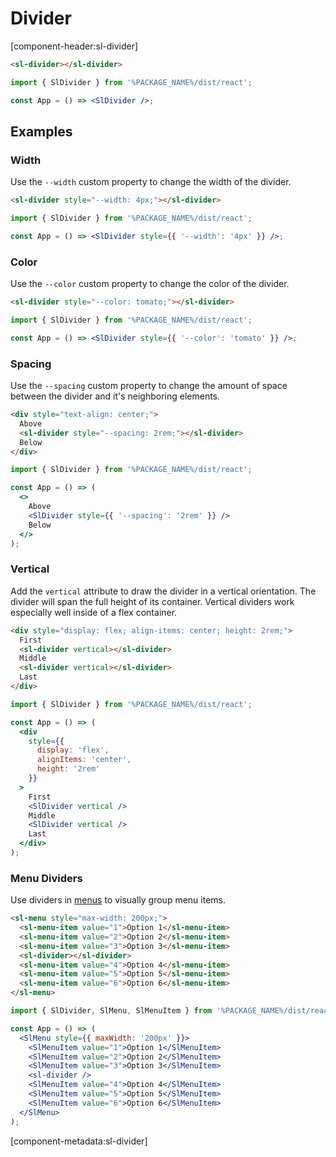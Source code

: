 # Divider

[component-header:sl-divider]

```html preview
<sl-divider></sl-divider>
```

```jsx react
import { SlDivider } from '%PACKAGE_NAME%/dist/react';

const App = () => <SlDivider />;
```

## Examples

### Width

Use the `--width` custom property to change the width of the divider.

```html preview
<sl-divider style="--width: 4px;"></sl-divider>
```

```jsx react
import { SlDivider } from '%PACKAGE_NAME%/dist/react';

const App = () => <SlDivider style={{ '--width': '4px' }} />;
```

### Color

Use the `--color` custom property to change the color of the divider.

```html preview
<sl-divider style="--color: tomato;"></sl-divider>
```

```jsx react
import { SlDivider } from '%PACKAGE_NAME%/dist/react';

const App = () => <SlDivider style={{ '--color': 'tomato' }} />;
```

### Spacing

Use the `--spacing` custom property to change the amount of space between the divider and it's neighboring elements.

```html preview
<div style="text-align: center;">
  Above
  <sl-divider style="--spacing: 2rem;"></sl-divider>
  Below
</div>
```

```jsx react
import { SlDivider } from '%PACKAGE_NAME%/dist/react';

const App = () => (
  <>
    Above
    <SlDivider style={{ '--spacing': '2rem' }} />
    Below
  </>
);
```

### Vertical

Add the `vertical` attribute to draw the divider in a vertical orientation. The divider will span the full height of its container. Vertical dividers work especially well inside of a flex container.

```html preview
<div style="display: flex; align-items: center; height: 2rem;">
  First
  <sl-divider vertical></sl-divider>
  Middle
  <sl-divider vertical></sl-divider>
  Last
</div>
```

```jsx react
import { SlDivider } from '%PACKAGE_NAME%/dist/react';

const App = () => (
  <div
    style={{
      display: 'flex',
      alignItems: 'center',
      height: '2rem'
    }}
  >
    First
    <SlDivider vertical />
    Middle
    <SlDivider vertical />
    Last
  </div>
);
```

### Menu Dividers

Use dividers in [menus](/components/menu) to visually group menu items.

```html preview
<sl-menu style="max-width: 200px;">
  <sl-menu-item value="1">Option 1</sl-menu-item>
  <sl-menu-item value="2">Option 2</sl-menu-item>
  <sl-menu-item value="3">Option 3</sl-menu-item>
  <sl-divider></sl-divider>
  <sl-menu-item value="4">Option 4</sl-menu-item>
  <sl-menu-item value="5">Option 5</sl-menu-item>
  <sl-menu-item value="6">Option 6</sl-menu-item>
</sl-menu>
```

```jsx react
import { SlDivider, SlMenu, SlMenuItem } from '%PACKAGE_NAME%/dist/react';

const App = () => (
  <SlMenu style={{ maxWidth: '200px' }}>
    <SlMenuItem value="1">Option 1</SlMenuItem>
    <SlMenuItem value="2">Option 2</SlMenuItem>
    <SlMenuItem value="3">Option 3</SlMenuItem>
    <sl-divider />
    <SlMenuItem value="4">Option 4</SlMenuItem>
    <SlMenuItem value="5">Option 5</SlMenuItem>
    <SlMenuItem value="6">Option 6</SlMenuItem>
  </SlMenu>
);
```

[component-metadata:sl-divider]
